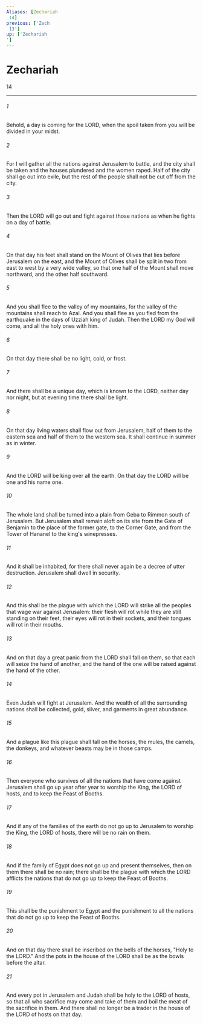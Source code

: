 ```yaml
---
Aliases: [Zechariah 14]
previous: ['Zech 13']
up: ['Zechariah']
---
```

# Zechariah 14

***
 

###### 1 
Behold, a day is coming for the LORD, when the spoil taken from you will be divided in your midst.  

###### 2 
For I will gather all the nations against Jerusalem to battle, and the city shall be taken and the houses plundered and the women raped. Half of the city shall go out into exile, but the rest of the people shall not be cut off from the city.  

###### 3 
Then the LORD will go out and fight against those nations as when he fights on a day of battle.  

###### 4 
On that day his feet shall stand on the Mount of Olives that lies before Jerusalem on the east, and the Mount of Olives shall be split in two from east to west by a very wide valley, so that one half of the Mount shall move northward, and the other half southward.  

###### 5 
And you shall flee to the valley of my mountains, for the valley of the mountains shall reach to Azal. And you shall flee as you fled from the earthquake in the days of Uzziah king of Judah. Then the LORD my God will come, and all the holy ones with him.  

###### 6 
On that day there shall be no light, cold, or frost.  

###### 7 
And there shall be a unique day, which is known to the LORD, neither day nor night, but at evening time there shall be light.  

###### 8 
On that day living waters shall flow out from Jerusalem, half of them to the eastern sea and half of them to the western sea. It shall continue in summer as in winter.  

###### 9 
And the LORD will be king over all the earth. On that day the LORD will be one and his name one.  

###### 10 
The whole land shall be turned into a plain from Geba to Rimmon south of Jerusalem. But Jerusalem shall remain aloft on its site from the Gate of Benjamin to the place of the former gate, to the Corner Gate, and from the Tower of Hananel to the king's winepresses.  

###### 11 
And it shall be inhabited, for there shall never again be a decree of utter destruction. Jerusalem shall dwell in security.  

###### 12 
And this shall be the plague with which the LORD will strike all the peoples that wage war against Jerusalem: their flesh will rot while they are still standing on their feet, their eyes will rot in their sockets, and their tongues will rot in their mouths.  

###### 13 
And on that day a great panic from the LORD shall fall on them, so that each will seize the hand of another, and the hand of the one will be raised against the hand of the other.  

###### 14 
Even Judah will fight at Jerusalem. And the wealth of all the surrounding nations shall be collected, gold, silver, and garments in great abundance.  

###### 15 
And a plague like this plague shall fall on the horses, the mules, the camels, the donkeys, and whatever beasts may be in those camps.  

###### 16 
Then everyone who survives of all the nations that have come against Jerusalem shall go up year after year to worship the King, the LORD of hosts, and to keep the Feast of Booths.  

###### 17 
And if any of the families of the earth do not go up to Jerusalem to worship the King, the LORD of hosts, there will be no rain on them.  

###### 18 
And if the family of Egypt does not go up and present themselves, then on them there shall be no rain; there shall be the plague with which the LORD afflicts the nations that do not go up to keep the Feast of Booths.  

###### 19 
This shall be the punishment to Egypt and the punishment to all the nations that do not go up to keep the Feast of Booths.  

###### 20 
And on that day there shall be inscribed on the bells of the horses, "Holy to the LORD." And the pots in the house of the LORD shall be as the bowls before the altar.  

###### 21 
And every pot in Jerusalem and Judah shall be holy to the LORD of hosts, so that all who sacrifice may come and take of them and boil the meat of the sacrifice in them. And there shall no longer be a trader in the house of the LORD of hosts on that day.

